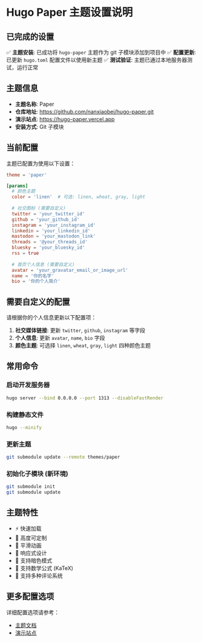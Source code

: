 # Hugo Paper 主题设置说明

## 已完成的设置

✅ **主题安装**: 已成功将 `hugo-paper` 主题作为 git 子模块添加到项目中
✅ **配置更新**: 已更新 `hugo.toml` 配置文件以使用新主题
✅ **测试验证**: 主题已通过本地服务器测试，运行正常

## 主题信息

- **主题名称**: Paper
- **仓库地址**: https://github.com/nanxiaobei/hugo-paper.git
- **演示站点**: https://hugo-paper.vercel.app
- **安装方式**: Git 子模块

## 当前配置

主题已配置为使用以下设置：

```toml
theme = 'paper'

[params]
  # 颜色主题
  color = 'linen'  # 可选: linen, wheat, gray, light
  
  # 社交图标 (需要自定义)
  twitter = 'your_twitter_id'
  github = 'your_github_id'
  instagram = 'your_instagram_id'
  linkedin = 'your_linkedin_id'
  mastodon = 'your_mastodon_link'
  threads = '@your_threads_id'
  bluesky = 'your_bluesky_id'
  rss = true
  
  # 首页个人信息 (需要自定义)
  avatar = 'your_gravatar_email_or_image_url'
  name = '你的名字'
  bio = '你的个人简介'
```

## 需要自定义的配置

请根据你的个人信息更新以下配置项：

1. **社交媒体链接**: 更新 `twitter`, `github`, `instagram` 等字段
2. **个人信息**: 更新 `avatar`, `name`, `bio` 字段
3. **颜色主题**: 可选择 `linen`, `wheat`, `gray`, `light` 四种颜色主题

## 常用命令

### 启动开发服务器
```bash
hugo server --bind 0.0.0.0 --port 1313 --disableFastRender
```

### 构建静态文件
```bash
hugo --minify
```

### 更新主题
```bash
git submodule update --remote themes/paper
```

### 初始化子模块 (新环境)
```bash
git submodule init
git submodule update
```

## 主题特性

- ⚡️ 快速加载
- 👒 高度可定制
- 🫙 平滑动画
- 📱 响应式设计
- 🌙 支持暗色模式
- 📝 支持数学公式 (KaTeX)
- 💬 支持多种评论系统

## 更多配置选项

详细配置选项请参考：
- [主题文档](https://github.com/nanxiaobei/hugo-paper)
- [演示站点](https://hugo-paper.vercel.app) 